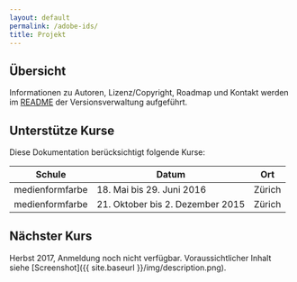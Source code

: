 ```yaml
---
layout: default
permalink: /adobe-ids/
title: Projekt
---
```


## Übersicht

Informationen zu Autoren, Lizenz/Copyright, Roadmap und Kontakt werden im [README][2] der Versionsverwaltung aufgeführt.

## Unterstütze Kurse

Diese Dokumentation berücksichtigt folgende Kurse:

| Schule          | Datum                            | Ort
|-----------------|----------------------------------|---------
| medienformfarbe | 18. Mai bis 29. Juni 2016        | Zürich
| medienformfarbe | 21. Oktober bis 2. Dezember 2015 | Zürich

## Nächster Kurs 

Herbst 2017, Anmeldung noch nicht verfügbar. Voraussichtlicher Inhalt siehe [Screenshot]({{ site.baseurl }}/img/description.png).



[1]:https://github.com/meengit/ids/blob/master/LICENSE
[2]:https://github.com/meengit/ids/blob/master/README.md